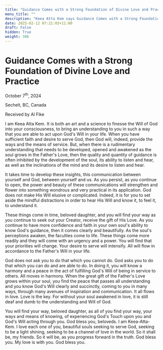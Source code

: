 ```yaml
---
title: "Guidance Comes with a Strong Foundation of Divine Love and Practice"
menu_title: ""
description: "Keea Atta Kem says Guidance Comes with a Strong Foundation of Divine Love and Practice"
date: 2025-02-12 07:21:03+11:00
draft: False
hidden: True
weight: 386
---
```

# Guidance Comes with a Strong Foundation of Divine Love and Practice 

October 7<sup>th</sup>, 2024

Sechelt, BC, Canada

Received by Al Fike 

I am Keea Atta Kem.  It is both an art and a science to finesse the Will of God into your consciousness, to bring an understanding to you in such a way that you are able to act upon God's Will in your life. When you have sufficient faith and desire to serve God, then God will, indeed, provide the ways and the means of service. But, when there is a rudimentary understanding that needs to be developed, opened and awakened as the soul grows in the Father's Love, then the quality and quantity of guidance is often inhibited by the development of the soul, its ability to listen and hear, as well as the inclinations of the mind and its desire to listen and hear. 

It takes time to develop these insights, this communication between yourself and God, between yourself and us. As you persist, as you continue to open, the power and beauty of these communications will strengthen and flower into something wondrous and very practical in its application. God does not make His Will elusive or complicated. Indeed, it is for you to set aside the mindful distractions in order to hear His Will and know it, to feel it, to understand it.

These things come in time, beloved daughter, and you will find your way as you continue to seek out your Creator, receive the gift of His Love. As you continue to have more confidence and faith in your own soul's ability to know God's guidance, then it comes clearly and beautifully. As the soul's perceptions awaken, the faculties come to life. These things come more readily and they will come with an urgency and a power. You will find that your priorities will change. Your desire to serve will intensify. All will flow in accordance to the Father's Will in your life. 

God does not ask you to do that which you cannot do. God asks you to do that which you can do and are able to do. In doing it, you will know a harmony and a peace in the act of fulfilling God's Will of being in service to others. All moves in harmony. When the great gift of the Father's Love grows within your soul, you find the peace that passes all understanding and you know God's Will clearly and succinctly, coming to you in many ways, through many avenues of inspiration and communication. It all flows in love. Love is the key. For without your soul awakened in love, it is still deaf and dumb to the understanding and Will of God. 

You will find your way, beloved daughter, as all of you find your way, your ways and means of knowing, of experiencing God's Touch upon you and God's Will acting through you. God bless you, beloveds. I am Keea-Atta-Kem. I love each one of you, beautiful souls seeking to serve God, seeking to be a light shining, seeking to be a channel of love in the world. So it shall be, my friends. So it will be, as you progress forward in the truth. God bless you. My love is with you. God bless you. 
